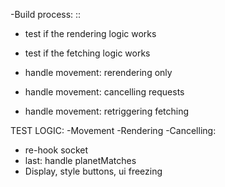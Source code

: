 -Build process: :: 

- test if the rendering logic works
- test if the fetching logic works

- handle movement: rerendering only
- handle movement: cancelling requests
- handle movement: retriggering fetching


TEST LOGIC:
  -Movement
  -Rendering
  -Cancelling:



- re-hook socket
- last: handle planetMatches
- Display, style buttons, ui freezing